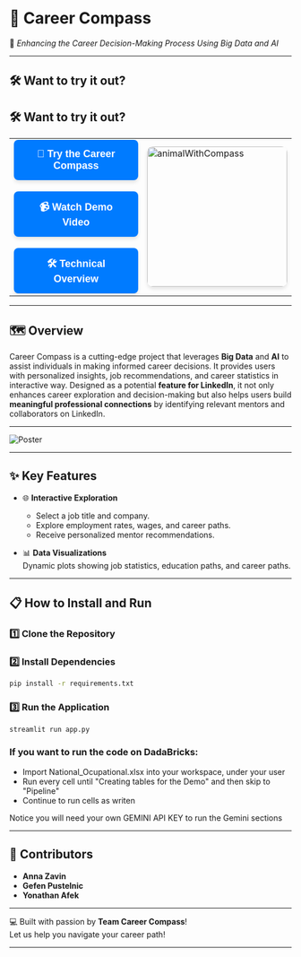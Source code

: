 # 🧭 **Career Compass**
🌟 *Enhancing the Career Decision-Making Process Using Big Data and AI*  

---
## 🛠️ **Want to try it out?**

## 🛠️ **Want to try it out?**

<table>
  <tr>
    <td>
      <div style="display: flex; flex-direction: column; gap: 20px;">
        <a href="https://career-compass-3738544368441327.7.azure.databricksapps.com/#career-compass" style="text-decoration: none;">
          <button style="background-color: #007BFF; color: white; border: none; padding: 15px 30px; border-radius: 8px; font-size: 18px; font-weight: bold; cursor: pointer; box-shadow: 0 4px 6px rgba(0, 0, 0, 0.1); width: 100%;">🌟 Try the Career Compass</button>
        </a>
        <a href="https://vimeo.com/1053457943/3014490fc9?share=copy" style="text-decoration: none;">
          <button style="background-color: #007BFF; color: white; border: none; padding: 15px 30px; border-radius: 8px; font-size: 18px; font-weight: bold; cursor: pointer; box-shadow: 0 4px 6px rgba(0, 0, 0, 0.1); width: 100%;">📹 Watch Demo Video</button>
        </a>
        <a href="https://vimeo.com/1054177858/66fe4f3f9c?share=copy" style="text-decoration: none;">
          <button style="background-color: #007BFF; color: white; border: none; padding: 15px 30px; border-radius: 8px; font-size: 18px; font-weight: bold; cursor: pointer; box-shadow: 0 4px 6px rgba(0, 0, 0, 0.1); width: 100%;">🛠️ Technical Overview</button>
        </a>
      </div>
    </td>
    <td>
      <img src="https://github.com/user-attachments/assets/006facb7-fba8-4d6d-a829-6254837d63f6" alt="animalWithCompass" width="250" style="border-radius: 10px; box-shadow: 0 4px 6px rgba(0, 0, 0, 0.1);"/>
    </td>
  </tr>
</table>


---

## 🗺️ **Overview**

Career Compass is a cutting-edge project that leverages **Big Data** and **AI** to assist individuals in making informed career decisions. It provides users with personalized insights, job recommendations, and career statistics in interactive way. Designed as a potential **feature for LinkedIn**, it not only enhances career exploration and decision-making but also helps users build **meaningful professional connections** by identifying relevant mentors and collaborators on LinkedIn.

---

![Poster](https://github.com/user-attachments/assets/68b18904-cce3-4034-9997-091e3b773f0f)

---

## ✨ **Key Features**
  
- 🌐 **Interactive Exploration**  
  - Select a job title and company.
  - Explore employment rates, wages, and career paths.
  - Receive personalized mentor recommendations.

- 📊 **Data Visualizations**  
  Dynamic plots showing job statistics, education paths, and career paths.

---

## 📋 **How to Install and Run**

### 1️⃣ Clone the Repository

### 2️⃣ Install Dependencies
```bash
pip install -r requirements.txt
```

### 3️⃣ Run the Application
```bash
streamlit run app.py
```
### If you want to run the code on DadaBricks:
- Import National_Ocupational.xlsx into your workspace, under your user
- Run every cell until "Creating tables for the Demo" and then skip to "Pipeline"
- Continue to run cells as writen

Notice you will need your own GEMINI API KEY to run the Gemini sections

---

## 🌟 **Contributors**

- **Anna Zavin**  
- **Gefen Pustelnic**  
- **Yonathan Afek**  

---

💻 Built with passion by **Team Career Compass**!  
Let us help you navigate your career path!  

--- 
